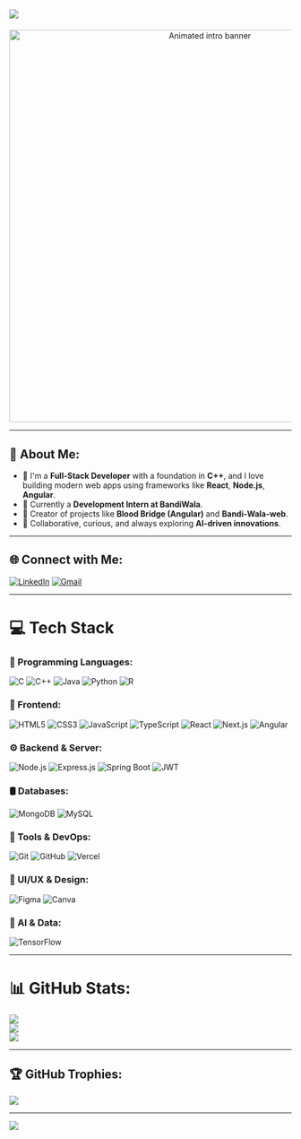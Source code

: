   # <h1 align="center">
  <img src="https://readme-typing-svg.demolab.com?font=Fira+Code&size=32&pause=1000&center=true&vCenter=true&width=800&lines=Hi+there+%F0%9F%91%8B%2C+I'm+Balaji!;Full-Stack+Developer+%F0%9F%9A%80;Passionate+about+AI+%F0%9F%A7%A0;Let's+build+something+awesome!+%F0%9F%92%BB" />
</h1>

<p align="center" style="margin-top: 20px;">
  <img src="https://user-images.githubusercontent.com/74038190/212750672-2f3f2b50-c84f-4ed8-a60a-849ae69ff9df.gif" alt="Animated intro banner" width="700" />
</p>

---

## 💫 About Me:

- 🎯 I'm a **Full-Stack Developer** with a foundation in **C++**, and I love building modern web apps using frameworks like **React**, **Node.js**, **Angular**.  
- 💼 Currently a **Development Intern at BandiWala**.  
- 🚀 Creator of projects like **Blood Bridge (Angular)** and **Bandi-Wala-web**.  
- 🤝 Collaborative, curious, and always exploring **AI-driven innovations**.

---

## 🌐 Connect with Me:

[![LinkedIn](https://img.shields.io/badge/LinkedIn-%230077B5.svg?logo=linkedin&logoColor=white)](https://linkedin.com/in/BalajiJangili) 
[![Gmail](https://img.shields.io/badge/Email-D14836?logo=gmail&logoColor=white)](mailto:balajiashok018@gmail.com)

---

# 💻 Tech Stack

### 🧠 Programming Languages:
![C](https://img.shields.io/badge/C-%2300599C.svg?style=for-the-badge&logo=c&logoColor=white)
![C++](https://img.shields.io/badge/C++-%2300599C.svg?style=for-the-badge&logo=c%2B%2B&logoColor=white)
![Java](https://img.shields.io/badge/Java-%23ED8B00.svg?style=for-the-badge&logo=openjdk&logoColor=white)
![Python](https://img.shields.io/badge/Python-3670A0?style=for-the-badge&logo=python&logoColor=ffdd54)
![R](https://img.shields.io/badge/R-%23276DC3.svg?style=for-the-badge&logo=r&logoColor=white)

### 🎨 Frontend:
![HTML5](https://img.shields.io/badge/HTML5-%23E34F26.svg?style=for-the-badge&logo=html5&logoColor=white)
![CSS3](https://img.shields.io/badge/CSS3-%231572B6.svg?style=for-the-badge&logo=css3&logoColor=white)
![JavaScript](https://img.shields.io/badge/JavaScript-%23323330.svg?style=for-the-badge&logo=javascript&logoColor=%23F7DF1E)
![TypeScript](https://img.shields.io/badge/TypeScript-%23007ACC.svg?style=for-the-badge&logo=typescript&logoColor=white)
![React](https://img.shields.io/badge/React-%2320232a.svg?style=for-the-badge&logo=react&logoColor=%2361DAFB)
![Next.js](https://img.shields.io/badge/Next.js-000000?style=for-the-badge&logo=nextdotjs&logoColor=white)
![Angular](https://img.shields.io/badge/Angular-DD0031?style=for-the-badge&logo=angular&logoColor=white)

### ⚙️ Backend & Server:
![Node.js](https://img.shields.io/badge/Node.js-6DA55F?style=for-the-badge&logo=node.js&logoColor=white)
![Express.js](https://img.shields.io/badge/Express.js-%23404d59.svg?style=for-the-badge&logo=express&logoColor=%2361DAFB)
![Spring Boot](https://img.shields.io/badge/Spring%20Boot-%236DB33F.svg?style=for-the-badge&logo=springboot&logoColor=white)
![JWT](https://img.shields.io/badge/JWT-black?style=for-the-badge&logo=JSON%20web%20tokens)

### 🛢️ Databases:
![MongoDB](https://img.shields.io/badge/MongoDB-%234ea94b.svg?style=for-the-badge&logo=mongodb&logoColor=white)
![MySQL](https://img.shields.io/badge/MySQL-4479A1.svg?style=for-the-badge&logo=mysql&logoColor=white)

### 🧪 Tools & DevOps:
![Git](https://img.shields.io/badge/Git-%23F05033.svg?style=for-the-badge&logo=git&logoColor=white)
![GitHub](https://img.shields.io/badge/GitHub-%23121011.svg?style=for-the-badge&logo=github&logoColor=white)
![Vercel](https://img.shields.io/badge/Vercel-000000?style=for-the-badge&logo=vercel&logoColor=white)

### 🎨 UI/UX & Design:
![Figma](https://img.shields.io/badge/Figma-%23F24E1E.svg?style=for-the-badge&logo=figma&logoColor=white)
![Canva](https://img.shields.io/badge/Canva-%2300C4CC.svg?style=for-the-badge&logo=Canva&logoColor=white)

### 🧠 AI & Data:
![TensorFlow](https://img.shields.io/badge/TensorFlow-%23FF6F00.svg?style=for-the-badge&logo=TensorFlow&logoColor=white)

---

# 📊 GitHub Stats:

![](https://github-readme-stats.vercel.app/api?username=BalajiJangili&theme=dark&hide_border=false&include_all_commits=true&count_private=true)  
![](https://nirzak-streak-stats.vercel.app/?user=BalajiJangili&theme=dark&hide_border=false)  
![](https://github-readme-stats.vercel.app/api/top-langs/?username=BalajiJangili&theme=dark&hide_border=false&layout=compact)

---

## 🏆 GitHub Trophies:

![](https://github-profile-trophy.vercel.app/?username=BalajiJangili&theme=radical&no-frame=false&no-bg=false&margin-w=4)

---

[![](https://visitcount.itsvg.in/api?id=BalajiJangili&icon=0&color=0)](https://visitcount.itsvg.in)

<!-- Proudly created with GPRM ( https://gprm.itsvg.in ) -->
